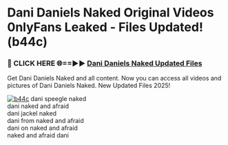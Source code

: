 # Dani Daniels Naked Original Videos 0nlyFans Leaked - Files Updated! (b44c)

<h3>🔴 CLICK HERE 🌐==►► <a href="https://tinyurl.com/yckcrads" rel="nofollow">Dani Daniels Naked Updated Files</a></h3>

Get Dani Daniels Naked and all content. Now you can access all videos and pictures of Dani Daniels Naked. New Updated Files 2025!

[![b44c](https://i.imgur.com/hpKpOFt.gif)](https://tinyurl.com/yckcrads)
dani speegle naked<br>
dani naked and afraid<br>
dani jackel naked<br>
dani from naked and afraid<br>
dani on naked and afraid<br>
naked and afraid dani